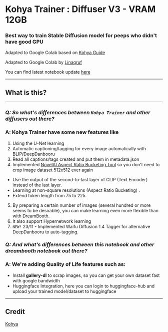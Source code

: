 # Kohya Trainer : Diffuser V3 - VRAM 12GB
### Best way to train Stable Diffusion model for peeps who didn't have good GPU

Adapted to Google Colab based on [Kohya Guide](https://note.com/kohya_ss/n/nbf7ce8d80f29#c9d7ee61-5779-4436-b4e6-9053741c46bb)

Adapted to Google Colab by [Linaqruf](https://github.com/Linaqruf)

You can find latest notebook update [here](https://github.com/Linaqruf/DiffuserV2/blob/main/DiffuserV2%2BScraper.ipynb)

---
## What is this?
---
### **_Q: So what's differences between `Kohya Trainer` and other diffusers out there?_**
### A: **Kohya Trainer** have some new features like
1. Using the U-Net learning
2. Automatic captioning/tagging for every image automatically with BLIP/DeepDanbooru
3. Read all captions/tags created and put them in metadata.json
4. Implemented [NovelAI Aspect Ratio Bucketing Tool](https://github.com/NovelAI/novelai-aspect-ratio-bucketing) so you don't need to crop image dataset 512x512 ever again
- Use the output of the second-to-last layer of CLIP (Text Encoder) instead of the last layer.
- Learning at non-square resolutions (Aspect Ratio Bucketing) .
- Extend token length from 75 to 225.
5. By preparing a certain number of images (several hundred or more seems to be desirable), you can make learning even more flexible than with DreamBooth.
6. It also support Hypernetwork learning
7. `NEW!` 23/11 - Implemented Waifu Diffusion 1.4 Tagger for alternative DeepDanbooru to auto-tagging.

### **_Q: And what's differences between this notebook and other dreambooth notebook out there?_**
### A: We're adding Quality of Life features such as:
- Install **gallery-dl** to scrap images, so you can get your own dataset fast with google bandwidth
- Huggingface Integration, here you can login to huggingface-hub and upload your trained model/dataset to huggingface
---

## Credit
[Kohya](https://twitter.com/kohya_ss)
